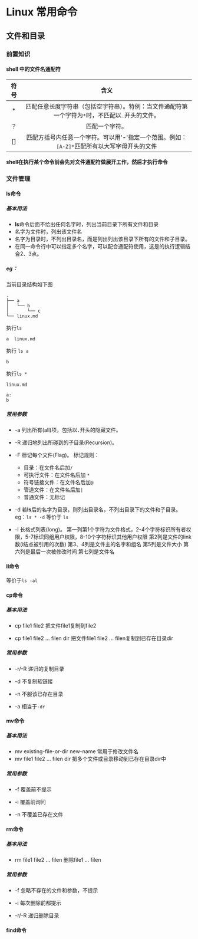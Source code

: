 # Linux 常用命令

## 文件和目录

### 前置知识

#### shell 中的文件名通配符
| 符号 | 含义 |
| :------: | :------: |
| * |匹配任意长度字符串（包括空字符串）。特例：当文件通配符第一个字符为``*``时，不匹配以``.``开头的文件。|
|？|匹配一个字符。|
|[]|匹配方括号内任意一个字符。可以用'**-**'指定一个范围。例如：``[A-Z]*``匹配所有以大写字母开头的文件|

**shell在执行某个命令前会先对文件通配符做展开工作，然后才执行命令**

### 文件管理
#### ls命令
##### 基本用法
- **ls**命令后面不给出任何名字时，列出当前目录下所有文件和目录
- 名字为文件时，列出该文件名
- 名字为目录时，不列出目录名，而是列出列出该目录下所有的文件和子目录。
- 在同一命令行中可以指定多个名字，可以配合通配符使用，这是的执行逻辑结合2、3点。

##### eg：
当前目录结构如下图
```
.
├── a
│   └── b
│       └── c
└── linux.md
```

执行``ls``
```
a  linux.md
```
执行 ``ls a``
```
b
```

执行``ls *``
```
linux.md

a:
b
```

##### 常用参数
- -a
列出所有(all)项，包括以``.``开头的隐藏文件。

- -R
递归地列出所碰到的子目录(Recursion)。

- -F
标记每个文件(Flag)。
标记规则：
	- 目录：在文件名后加``/``
	- 可执行文件：在文件名后加 ``*``
	- 符号链接文件：在文件名后加``@``
	- 管道文件：在文件名后加``|``
	- 普通文件：无标记

- -d
若**ls**后的名字为目录，则列出目录名，不列出目录下的文件和子目录。
eg：``ls * -d`` 等价于 ``ls``

- -l
长格式列表(long)。
第一列第1个字符为文件格式，2-4个字符标识所有者权限，5-7标识同组用户权限，8-10个字符标识其他用户权限
第2列是文件的link数(i结点被引用的次数)
第3、4列是文件主的名字和组名
第5列是文件大小
第六列是最后一次被修改时间
第七列是文件名

#### ll命令
等价于``ls -al``

#### cp命令
##### 基本用法
- cp file1 file2
把文件file1复制到file2

- cp file1 file2 ... filen dir
把文件file1 file2 ... filen复制到已存在目录dir

##### 常用参数
- -r/-R
	递归的复制目录
	
- -d
	不复制软链接
	
- -n
	不服该已存在目录
- -a
	相当于``-dr``
	
#### mv命令
##### 基本用法
- mv existing-file-or-dir new-name
	常用于修改文件名
- mv file1 file2 ... filen dir
	把多个文件或目录移动到已存在目录dir中
	
##### 常用参数
- -f
	覆盖前不提示
	
- -i
	覆盖前询问
	
- -n
	不覆盖已存在文件
	
#### rm命令

##### 基本用法
- rm file1 file2 ... filen
	删除file1 ... filen
	
##### 常用参数
- -f
	忽略不存在的文件和参数，不提示
	
- -i
	每次删除前都提示
	
- -r/-R
	递归删除目录
	
#### find命令
